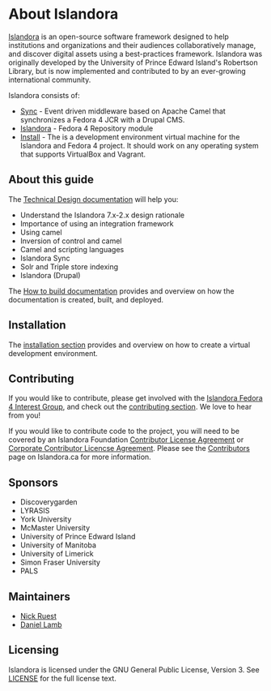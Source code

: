 # About Islandora

[Islandora](http://islandora.ca) is an open-source software framework designed to help institutions and organizations and their audiences collaboratively manage, and discover digital assets using a best-practices framework.  Islandora was originally developed by the University of Prince Edward Island's Robertson Library, but is now implemented and contributed to by an ever-growing international community.

Islandora consists of:

  * [Sync](camel/sync/README.md) - Event driven middleware based on Apache Camel that synchronizes a Fedora 4 JCR with a Drupal CMS.
  * [Islandora](drupal/islandora/README.md) - Fedora 4 Repository module
  * [Install](install/README.md) - The is a development environment virtual machine for the Islandora and Fedora 4 project. It should work on any operating system that supports VirtualBox and Vagrant.

## About this guide

The [Technical Design documentation](technical-documentation/technical_design.md) will help you:

  * Understand the Islandora 7.x-2.x design rationale
  * Importance of using an integration framework
  * Using camel
  * Inversion of control and camel
  * Camel and scripting languages
  * Islandora Sync
  * Solr and Triple store indexing
  * Islandora (Drupal)

The [How to build documentation](technical-documentation/docs-build.md) provides and overview on how the documentation is created, built, and deployed.

## Installation

The [installation section](install/README.md) provides and overview on how to create a virtual development environment.

## Contributing

If you would like to contribute, please get involved with the [Islandora Fedora 4 Interest Group](https://github.com/Islandora/Islandora-Fedora4-Interest-Group), and check out the [contributing section](contributing/contributing.md). We love to hear from you!

If you would like to contribute code to the project, you will need to be covered by an Islandora Foundation [Contributor License Agreement](http://islandora.ca/sites/default/files/islandora_cla.pdf) or [Corporate Contributor Licencse Agreement](http://islandora.ca/sites/default/files/islandora_ccla.pdf). Please see the [Contributors](http://islandora.ca/resources/contributors) page on Islandora.ca for more information.

## Sponsors

* Discoverygarden
* LYRASIS
* York University
* McMaster University
* University of Prince Edward Island
* University of Manitoba
* University of Limerick
* Simon Fraser University
* PALS

## Maintainers

* [Nick Ruest](https://github.com/ruebot)
* [Daniel Lamb](https://github.com/daniel-dgi/)

## Licensing

Islandora is licensed under the GNU General Public License, Version 3. See [LICENSE](https://github.com/Islandora-Labs/islandora/blob/7.x-2.x/LICENSE) for the full license text.
